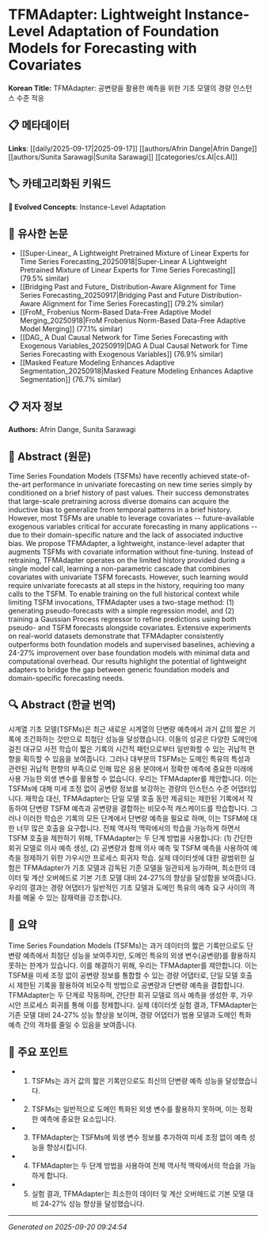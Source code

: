 # TFMAdapter: Lightweight Instance-Level Adaptation of Foundation Models for Forecasting with Covariates

**Korean Title:** TFMAdapter: 공변량을 활용한 예측을 위한 기초 모델의 경량 인스턴스 수준 적응

## 📋 메타데이터

**Links**: [[daily/2025-09-17|2025-09-17]] [[authors/Afrin Dange|Afrin Dange]] [[authors/Sunita Sarawagi|Sunita Sarawagi]] [[categories/cs.AI|cs.AI]]

## 🏷️ 카테고리화된 키워드
**🚀 Evolved Concepts**: Instance-Level Adaptation

## 🔗 유사한 논문
- [[Super-Linear_ A Lightweight Pretrained Mixture of Linear Experts for Time Series Forecasting_20250918|Super-Linear A Lightweight Pretrained Mixture of Linear Experts for Time Series Forecasting]] (79.5% similar)
- [[Bridging Past and Future_ Distribution-Aware Alignment for Time Series Forecasting_20250917|Bridging Past and Future Distribution-Aware Alignment for Time Series Forecasting]] (79.2% similar)
- [[FroM_ Frobenius Norm-Based Data-Free Adaptive Model Merging_20250918|FroM Frobenius Norm-Based Data-Free Adaptive Model Merging]] (77.1% similar)
- [[DAG_ A Dual Causal Network for Time Series Forecasting with Exogenous Variables_20250919|DAG A Dual Causal Network for Time Series Forecasting with Exogenous Variables]] (76.9% similar)
- [[Masked Feature Modeling Enhances Adaptive Segmentation_20250918|Masked Feature Modeling Enhances Adaptive Segmentation]] (76.7% similar)

## 📋 저자 정보

**Authors:** Afrin Dange, Sunita Sarawagi

## 📄 Abstract (원문)

Time Series Foundation Models (TSFMs) have recently achieved state-of-the-art
performance in univariate forecasting on new time series simply by conditioned
on a brief history of past values. Their success demonstrates that large-scale
pretraining across diverse domains can acquire the inductive bias to generalize
from temporal patterns in a brief history. However, most TSFMs are unable to
leverage covariates -- future-available exogenous variables critical for
accurate forecasting in many applications -- due to their domain-specific
nature and the lack of associated inductive bias. We propose TFMAdapter, a
lightweight, instance-level adapter that augments TSFMs with covariate
information without fine-tuning. Instead of retraining, TFMAdapter operates on
the limited history provided during a single model call, learning a
non-parametric cascade that combines covariates with univariate TSFM forecasts.
However, such learning would require univariate forecasts at all steps in the
history, requiring too many calls to the TSFM. To enable training on the full
historical context while limiting TSFM invocations, TFMAdapter uses a two-stage
method: (1) generating pseudo-forecasts with a simple regression model, and (2)
training a Gaussian Process regressor to refine predictions using both pseudo-
and TSFM forecasts alongside covariates. Extensive experiments on real-world
datasets demonstrate that TFMAdapter consistently outperforms both foundation
models and supervised baselines, achieving a 24-27\% improvement over base
foundation models with minimal data and computational overhead. Our results
highlight the potential of lightweight adapters to bridge the gap between
generic foundation models and domain-specific forecasting needs.

## 🔍 Abstract (한글 번역)

시계열 기초 모델(TSFMs)은 최근 새로운 시계열의 단변량 예측에서 과거 값의 짧은 기록에 조건화하는 것만으로 최첨단 성능을 달성했습니다. 이들의 성공은 다양한 도메인에 걸친 대규모 사전 학습이 짧은 기록의 시간적 패턴으로부터 일반화할 수 있는 귀납적 편향을 획득할 수 있음을 보여줍니다. 그러나 대부분의 TSFMs는 도메인 특유의 특성과 관련된 귀납적 편향의 부족으로 인해 많은 응용 분야에서 정확한 예측에 중요한 미래에 사용 가능한 외생 변수를 활용할 수 없습니다. 우리는 TFMAdapter를 제안합니다. 이는 TSFMs에 대해 미세 조정 없이 공변량 정보를 보강하는 경량의 인스턴스 수준 어댑터입니다. 재학습 대신, TFMAdapter는 단일 모델 호출 동안 제공되는 제한된 기록에서 작동하여 단변량 TSFM 예측과 공변량을 결합하는 비모수적 캐스케이드를 학습합니다. 그러나 이러한 학습은 기록의 모든 단계에서 단변량 예측을 필요로 하며, 이는 TSFM에 대한 너무 많은 호출을 요구합니다. 전체 역사적 맥락에서의 학습을 가능하게 하면서 TSFM 호출을 제한하기 위해, TFMAdapter는 두 단계 방법을 사용합니다: (1) 간단한 회귀 모델로 의사 예측 생성, (2) 공변량과 함께 의사 예측 및 TSFM 예측을 사용하여 예측을 정제하기 위한 가우시안 프로세스 회귀자 학습. 실제 데이터셋에 대한 광범위한 실험은 TFMAdapter가 기초 모델과 감독된 기준 모델을 일관되게 능가하며, 최소한의 데이터 및 계산 오버헤드로 기본 기초 모델 대비 24-27%의 향상을 달성함을 보여줍니다. 우리의 결과는 경량 어댑터가 일반적인 기초 모델과 도메인 특유의 예측 요구 사이의 격차를 메울 수 있는 잠재력을 강조합니다.

## 📝 요약

Time Series Foundation Models (TSFMs)는 과거 데이터의 짧은 기록만으로도 단변량 예측에서 최첨단 성능을 보여주지만, 도메인 특유의 외생 변수(공변량)를 활용하지 못하는 한계가 있습니다. 이를 해결하기 위해, 우리는 TFMAdapter를 제안합니다. 이는 TSFM을 미세 조정 없이 공변량 정보를 통합할 수 있는 경량 어댑터로, 단일 모델 호출 시 제한된 기록을 활용하여 비모수적 방법으로 공변량과 단변량 예측을 결합합니다. TFMAdapter는 두 단계로 작동하며, 간단한 회귀 모델로 의사 예측을 생성한 후, 가우시안 프로세스 회귀를 통해 이를 정제합니다. 실제 데이터셋 실험 결과, TFMAdapter는 기존 모델 대비 24-27% 성능 향상을 보이며, 경량 어댑터가 범용 모델과 도메인 특화 예측 간의 격차를 줄일 수 있음을 보여줍니다.

## 🎯 주요 포인트

- 1. TSFMs는 과거 값의 짧은 기록만으로도 최신의 단변량 예측 성능을 달성했습니다.

- 2. TSFMs는 일반적으로 도메인 특화된 외생 변수를 활용하지 못하며, 이는 정확한 예측에 중요한 요소입니다.

- 3. TFMAdapter는 TSFMs에 외생 변수 정보를 추가하여 미세 조정 없이 예측 성능을 향상시킵니다.

- 4. TFMAdapter는 두 단계 방법을 사용하여 전체 역사적 맥락에서의 학습을 가능하게 합니다.

- 5. 실험 결과, TFMAdapter는 최소한의 데이터 및 계산 오버헤드로 기본 모델 대비 24-27% 성능 향상을 달성했습니다.

---

*Generated on 2025-09-20 09:24:54*